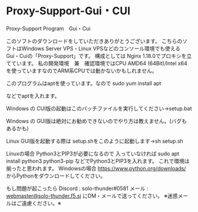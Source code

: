# Proxy-Support-Gui・CUI

Proxy-Support Program　Gui・Cui

このソフトのダウンロードをしていただきありがとうございます。
こちらのソフトはWindows Server VPS・Linux VPSなどのコンソール環境でも使えるGui・Cuiの「Proxy-Support」です。
構成としては
Nginx 1.18.0でプロキシを立てています。
私の開発環境　兼　確認環境ではCPU AMD64 (64Bit)/Intel x64を使っていますなのでARM系CPUでは動かないかもしれません。

このプログラムはaptを使っています。なので
sudo yum install apt

などでaptを入れます。

Windows の CUI版の起動はこのバッチファイルを実行してください->setup.bat

Windows の GUI版は絶対にお勧めできないのでやり方は教えません。(バグもあるかも)

Linux GUI版を起動する際は setup.shをこのように起動します->sh setup.sh

Linuxの場合
Python3とPIP3が必要になるので
入っていなければ
sudo apt install python3 python3-pip
などでPython3とPIP3を入れます。
これで環境は揃ったと思われます。
Windowsの場合
https://www.python.org/downloads/
からPythonをダウンロードしてください。

もし問題が起こったら
Discord : solo-thunder#0581
メール : webmaster@solo-thunder.f5.si
にDM・メールで送ってください。
※迷惑メールはご遠慮ください。※
